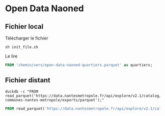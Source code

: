 # Open Data Naoned

## Fichier local

Télécharger le fichier

```shell
sh init_file.sh
```

Le lire

```sql
FROM 'chemin/vers/open-data-naoned-quartiers.parquet' as quartiers; 
```

## Fichier distant

```shell
duckdb -c "FROM read_parquet('https://data.nantesmetropole.fr/api/explore/v2.1/catalog/datasets/244400404_quartiers-communes-nantes-metropole/exports/parquet');"
```

```sql
FROM read_parquet('https://data.nantesmetropole.fr/api/explore/v2.1/catalog/datasets/244400404_quartiers-communes-nantes-metropole/exports/parquet');
```
